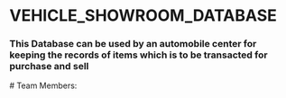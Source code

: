 # VEHICLE_SHOWROOM_DATABASE
<h3>
This Database can be used by an automobile center for
keeping the records of items which is to be transacted for 
purchase and sell
</h3>
# Team Members: 


